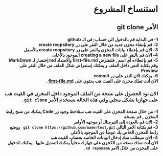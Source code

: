 # <div dir=rtl> استنساخ المشروع </div>
## <div dir=rtl> الأمر git clone </div>
####  <div dir=rtl>1- في البداية قم بالدخول الى حساب; في الـ  github <br>2- قم بإنشاء مخزن جديد من خلال النقر على زر  create reopsitory <br> 3- الان قم بإعطاء بيانات المخزن والنقر على زر create reopsitory بالأسفل <br> 4- الان قم بالنقر على creating a new file  الموجود بالأعلى <br> 5- قم بإعطاءه أي اسم , فلنفترض first-file.md   والامتداد  md  إختصار لـ MarkDown  وقم بكتابة النص داخل الملف و يمكنك إستعراض شكل الملف من خلال النقر على  Preview <br> 6- يمكنك الان النقر على زر  commit <br> الان أنت تملك مخزن على القيت هب يحتوي على [first-file.md](http://first-file.md/) .
</div>

###  <div dir=rtl>الان نود الحصول على نسخة من الملف الموجود داخل المخزن في القيت هب  على جهازنا بشكل محلي وفي هذه الحالة نستخدم الأمر `git clone`   .
</div>

####  <div dir=rtl>1- من خلال صفحة المخزن على القيت هب ستلاحظ وجود زر  Code  يمكنك من نسخ رابط المخزن , قم بنسخه <br>2- الان قم بالعودة إلى التيرمنال أو موجهه الأوامر<br>3- قم بكتابة الامر التالي  `git clone https://github.com/name/test.git ` ووضع رابط المخزن الخاص بك عوضاً عن الموجود بالأعلى  <br>4- الان سيطلب منك إدخال البيانات الخاصه بحساب القيت هب<br> الان أنت تملك نسخه من الكخزن على جهازك محلياً يمكنك التعديل عليها . يمكنك الدخول على المخزن من خلال الامر  `cd reponame`  . 
</div>